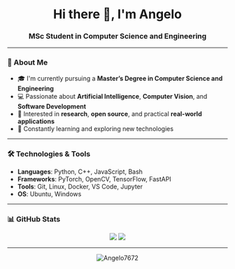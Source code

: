 <h1 align="center">Hi there 👋, I'm Angelo</h1>
<h3 align="center">MSc Student in Computer Science and Engineering</h3>

---

### 🧠 About Me

- 🎓 I'm currently pursuing a **Master’s Degree in Computer Science and Engineering**
- 💻 Passionate about **Artificial Intelligence**, **Computer Vision**, and **Software Development**
- 🔬 Interested in **research**, **open source**, and practical **real-world applications**
- 🌱 Constantly learning and exploring new technologies

---

### 🛠️ Technologies & Tools

- **Languages**: Python, C++, JavaScript, Bash
- **Frameworks**: PyTorch, OpenCV, TensorFlow, FastAPI
- **Tools**: Git, Linux, Docker, VS Code, Jupyter
- **OS**: Ubuntu, Windows

---

### 📊 GitHub Stats

<p align="center">
  <img src="https://github-readme-stats.vercel.app/api?username=Angelo7672&show_icons=true&theme=tokyonight" />
  <img src="https://github-readme-stats.vercel.app/api/top-langs/?username=Angelo7672&layout=compact&theme=tokyonight" />
</p>

---

<p align="center">
  <img src="https://komarev.com/ghpvc/?username=Angelo7672&label=Profile%20views&color=0e75b6&style=flat" alt="Angelo7672" />
</p>
